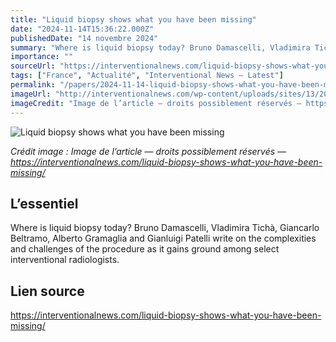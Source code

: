 ```yaml
---
title: "Liquid biopsy shows what you have been missing"
date: "2024-11-14T15:36:22.000Z"
publishedDate: "14 novembre 2024"
summary: "Where is liquid biopsy today? Bruno Damascelli, Vladimira Tichà, Giancarlo Beltramo, Alberto Gramaglia and Gianluigi Patelli write on the complexities and challenges of the procedure as it gains ground among select interventional radiologists."
importance: ""
sourceUrl: "https://interventionalnews.com/liquid-biopsy-shows-what-you-have-been-missing/"
tags: ["France", "Actualité", "Interventional News — Latest"]
permalink: "/papers/2024-11-14-liquid-biopsy-shows-what-you-have-been-missing"
imageUrl: "http://interventionalnews.com/wp-content/uploads/sites/13/2024/11/5b6eeec5-4af3-476f-954e-43dcf8748d0a-0.png"
imageCredit: "Image de l’article — droits possiblement réservés — https://interventionalnews.com/liquid-biopsy-shows-what-you-have-been-missing/"
---
```


![Liquid biopsy shows what you have been missing](http://interventionalnews.com/wp-content/uploads/sites/13/2024/11/5b6eeec5-4af3-476f-954e-43dcf8748d0a-0.png)

*Crédit image : Image de l’article — droits possiblement réservés — https://interventionalnews.com/liquid-biopsy-shows-what-you-have-been-missing/*

## L’essentiel

Where is liquid biopsy today? Bruno Damascelli, Vladimira Tichà, Giancarlo Beltramo, Alberto Gramaglia and Gianluigi Patelli write on the complexities and challenges of the procedure as it gains ground among select interventional radiologists.

## Lien source

https://interventionalnews.com/liquid-biopsy-shows-what-you-have-been-missing/
